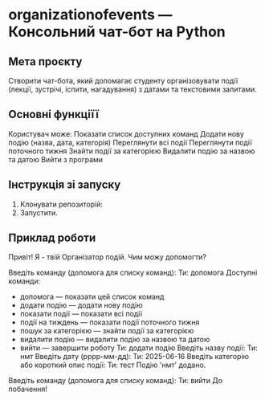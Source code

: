 # organizationofevents — Консольний чат-бот на Python

## Мета проєкту
Створити чат-бота, який допомагає студенту організовувати події (лекції, зустрічі, іспити, нагадування) з датами та текстовими запитами.

## Основні функціїї
Користувач може: 
Показати список доступних команд 
Додати нову подію (назва, дата, категорія) 
Переглянути всі події 
Переглянути події поточного тижня 
Знайти події за категорією 
Видалити подію за назвою та датою 
Вийти з програми

## Інструкція зі запуску
1. Клонувати репозиторій:
2. Запустити.

## Приклад роботи
Привіт! Я - твій Організатор подій. Чим можу допомогти?

Введіть команду (допомога для списку команд):
Ти: допомога
Доступні команди:
- допомога — показати цей список команд
- додати подію — додати нову подію
- показати події — показати всі події
- події на тиждень — показати події поточного тижня
- пошук за категорією — знайти події за категорією
- видалити подію — видалити подію за назвою та датою
- вийти — завершити роботу
Ти: додати подію
Введіть назву події: 
Ти: нмт
Введіть дату (рррр-мм-дд): 
Ти: 2025-06-16
Введіть категорію або короткий опис події: 
Ти: тест
Подію 'нмт' додано.

Введіть команду (допомога для списку команд): 
Ти: вийти
До побачення!
